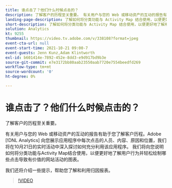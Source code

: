 ```yaml
---
title: 谁点击了？他们什么时候点击的？
description: 了解客户的历程至关重要。 有关用户与您的 Web 或移动资产的互动的报告有助于您了解客户历程。Adobe [!DNL Analytics] 向您展示应用程序中每次点击的人员、内容、原因和位置，我们将在10月21日的实时活动中深入探讨如何充分利用该应用程序。 我们将向您说明如何将分类功能与Activity Map结合使用，以便更好地了解用户行为并轻松绘制哪些点击导致有价值的网站活动的图表。
landing-page-description: 了解如何将分类功能与 Activity Map 结合使用，以便更好地了解用户行为并绘制哪些点击导致有价值的网站活动的图表。
short-description: 了解如何将分类功能与 Activity Map 结合使用，以便更好地了解用户行为并绘制哪些点击导致有价值的网站活动的图表。
solution: Analytics
kt: 9255
thumbnail: https://video.tv.adobe.com/v/338108?format=jpeg
event-cta-url: null
event-start-time: 2021-10-21 09:00-7
event-guests: Jenn Kunz,Adam Klintworth
exl-id: b601414e-7892-452e-8dd3-e9d917bd9b3e
source-git-commit: e7e3172bb80aab23550aab7720e7554beedfd269
workflow-type: tm+mt
source-wordcount: '0'
ht-degree: 0%

---
```


# 谁点击了？他们什么时候点击的？

了解客户的历程至关重要。

有关用户与您的 Web 或移动资产的互动的报告有助于您了解客户历程。Adobe [!DNL Analytics] 向您展示应用程序中每次点击的人员、内容、原因和位置，我们将在10月21日的实时活动中深入探讨如何充分利用该应用程序。 我们将向您说明如何将分类功能与Activity Map结合使用，以便更好地了解用户行为并轻松绘制哪些点击导致有价值的网站活动的图表。

我们还将介绍一些提示，帮助您了解和利用归因报表。

>[!VIDEO](https://video.tv.adobe.com/v/338108/?quality=12&learn=on)
